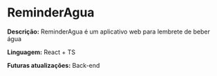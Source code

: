 # ReminderAgua

**Descrição:** ReminderAgua é um aplicativo web para lembrete de beber água

**Linguagem:** React + TS

**Futuras atualizações:** Back-end

